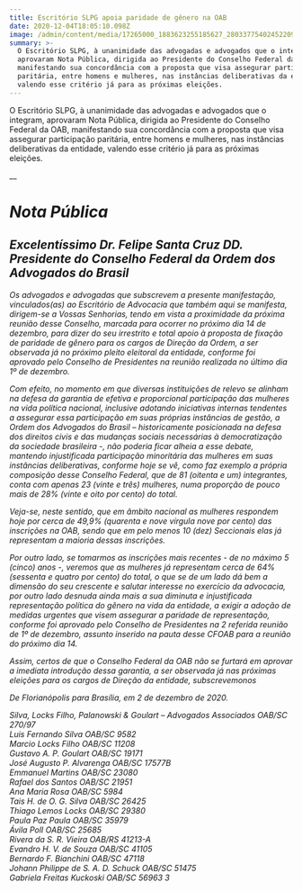 ```yaml
---
title: Escritório SLPG apoia paridade de gênero na OAB
date: 2020-12-04T18:05:10.098Z
image: /admin/content/media/17265000_1883623255185627_2803377540245220910_n.png
summary: >-
  O Escritório SLPG, à unanimidade das advogadas e advogados que o integram,
  aprovaram Nota Pública, dirigida ao Presidente do Conselho Federal da OAB,
  manifestando sua concordância com a proposta que visa assegurar participação
  paritária, entre homens e mulheres, nas instâncias deliberativas da entidade,
  valendo esse critério já para as próximas eleições.
---
```

O Escritório SLPG, à unanimidade das advogadas e advogados que o integram, aprovaram Nota Pública, dirigida ao Presidente do Conselho Federal da OAB, manifestando sua concordância com a proposta que visa assegurar participação paritária, entre homens e mulheres, nas instâncias deliberativas da entidade, valendo esse critério já para as próximas eleições.

__

# _Nota Pública_ 

## _Excelentíssimo Dr. Felipe Santa Cruz DD. Presidente do Conselho Federal da Ordem dos Advogados do Brasil_ 

_Os advogados e advogadas que subscrevem a presente manifestação, vinculados(as) ao Escritório de Advocacia que também aqui se manifesta, dirigem-se a Vossas Senhorias, tendo em vista a proximidade da próxima reunião desse Conselho, marcada para ocorrer no próximo dia 14 de dezembro, para dizer do seu irrestrito e total apoio à proposta de fixação de paridade de gênero para os cargos de Direção da Ordem, a ser observada já no próximo pleito eleitoral da entidade, conforme foi aprovado pelo Conselho de Presidentes na reunião realizada no último dia 1º de dezembro._ 

_Com efeito, no momento em que diversas instituições de relevo se alinham na defesa da garantia de efetiva e proporcional participação das mulheres na vida política nacional, inclusive adotando iniciativas internas tendentes a assegurar essa participação em suas próprias instâncias de gestão, a Ordem dos Advogados do Brasil – historicamente posicionada na defesa dos direitos civis e das mudanças sociais necessárias à democratização da sociedade brasileira -, não poderia ficar alheia a esse debate, mantendo injustificada participação minoritária das mulheres em suas instâncias deliberativas, conforme hoje se vê, como faz exemplo a própria composição desse Conselho Federal, que de 81 (oitenta e um) integrantes, conta com apenas 23 (vinte e três) mulheres, numa proporção de pouco mais de 28% (vinte e oito por cento) do total._ 

_Veja-se, neste sentido, que em âmbito nacional as mulheres respondem hoje por cerca de 49,9% (quarenta e nove vírgula nove por cento) das inscrições na OAB, sendo que em pelo menos 10 (dez) Seccionais elas já representam a maioria dessas inscrições._ 

_Por outro lado, se tomarmos as inscrições mais recentes - de no máximo 5 (cinco) anos -, veremos que as mulheres já representam cerca de 64% (sessenta e quatro por cento) do total, o que se de um lado dá bem a dimensão do seu crescente e salutar interesse no exercício da advocacia, por outro lado desnuda ainda mais a sua diminuta e injustificada representação política do gênero na vida da entidade, a exigir a adoção de medidas urgentes que visem assegurar a paridade de representação, conforme foi aprovado pelo Conselho de Presidentes na 2 referida reunião de 1º de dezembro, assunto inserido na pauta desse CFOAB para a reunião do próximo dia 14._ 

_Assim, certos de que o Conselho Federal da OAB não se furtará em aprovar a imediata introdução dessa garantia, a ser observada já nas próximas eleições para os cargos de Direção da entidade, subscrevemonos_ 

_De Florianópolis para Brasília, em 2 de dezembro de 2020._ 

_Silva, Locks Filho, Palanowski & Goulart – Advogados Associados OAB/SC 270/97_ \
_Luis Fernando Silva OAB/SC 9582_\
_Marcio Locks Filho OAB/SC 11208_\
_Gustavo A. P. Goulart OAB/SC 19171_ \
_José Augusto P. Alvarenga OAB/SC 17577B_\
_Emmanuel Martins OAB/SC 23080_ \
_Rafael dos Santos OAB/SC 21951_\
_Ana Maria Rosa OAB/SC 5984_\
_Tais H. de O. G. Silva OAB/SC 26425_ \
_Thiago Lemos Locks OAB/SC 29380_  \
_Paula Paz Paula OAB/SC 35979_  \
_Ávila PolI OAB/SC 25685_ \
_Rivera da S. R. Vieira OAB/RS 41213-A_\
_Evandro H. V. de Souza OAB/SC 41105_ \
_Bernardo F. Bianchini OAB/SC 47118_\
_Johann Philippe de S. A. D. Schuck OAB/SC 51475_ \
_Gabriela Freitas Kuckoski OAB/SC 56963 3_
